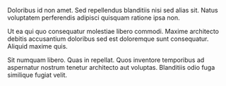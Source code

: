 Doloribus id non amet. Sed repellendus blanditiis nisi sed alias sit. Natus voluptatem perferendis adipisci quisquam ratione ipsa non.
 Ut ea qui quo consequatur molestiae libero commodi. Maxime architecto debitis accusantium doloribus sed est doloremque sunt consequatur. Aliquid maxime quis.
 Sit numquam libero. Quas in repellat. Quos inventore temporibus ad aspernatur nostrum tenetur architecto aut voluptas. Blanditiis odio fuga similique fugiat velit.